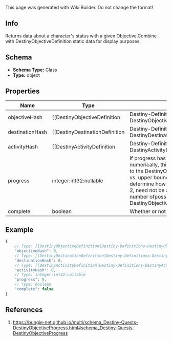 <span class="wiki-builder">This page was generated with Wiki Builder. Do not change the format!</span>

## Info
Returns data about a character's status with a given Objective.Combine with DestinyObjectiveDefinition static data for display purposes.

## Schema
* **Schema Type:** Class
* **Type:** object

## Properties
Name | Type | Description
---- | ---- | -----------
objectiveHash | [[DestinyObjectiveDefinition|Destiny-Definitions-DestinyObjectiveDefinition]]:ManifestDefinition:integer:uint32 | The unique identifier of the Objective being referred to.  Use to look up the DestinyObjectiveDefinition in static data.
destinationHash | [[DestinyDestinationDefinition|Destiny-Definitions-DestinyDestinationDefinition]]:ManifestDefinition:integer:uint32:nullable | If the Objective has a Destination associated with it, this is the unique identifier of the Destination being referred to.Use to look up the DestinyDestinationDefinition in static data.This will give localized data about *where* in the universe the objective should be achieved.
activityHash | [[DestinyActivityDefinition|Destiny-Definitions-DestinyActivityDefinition]]:ManifestDefinition:integer:uint32:nullable | If the Objective has an Activity associated with it, this is the unique identifier of the Activity being referred to.Use to look up the DestinyActivityDefinition in static data.This will give localized data about *what* you should be playing for the objective to be achieved.
progress | integer:int32:nullable | If progress has been made, and the progress can be measured numerically, this will be the value of that progress.You can compare it to the DestinyObjectiveDefinition.completionValue property for current vs. upper bounds,and use DestinyObjectiveDefinition.valueStyle to determine how this should be rendered.Note that progress, in Destiny 2, need not be a literal numeric progression.  It could be one of a number ofpossible values, even a Timestamp.  Always examine DestinyObjectiveDefinition.valueStyle before renderingprogress.
complete | boolean | Whether or not the Objective is completed.

## Example
```javascript
{
    // Type: [[DestinyObjectiveDefinition|Destiny-Definitions-DestinyObjectiveDefinition]]:ManifestDefinition:integer:uint32
    "objectiveHash": 0,
    // Type: [[DestinyDestinationDefinition|Destiny-Definitions-DestinyDestinationDefinition]]:ManifestDefinition:integer:uint32:nullable
    "destinationHash": 0,
    // Type: [[DestinyActivityDefinition|Destiny-Definitions-DestinyActivityDefinition]]:ManifestDefinition:integer:uint32:nullable
    "activityHash": 0,
    // Type: integer:int32:nullable
    "progress": 0,
    // Type: boolean
    "complete": false
}

```

## References
1. https://bungie-net.github.io/multi/schema_Destiny-Quests-DestinyObjectiveProgress.html#schema_Destiny-Quests-DestinyObjectiveProgress
